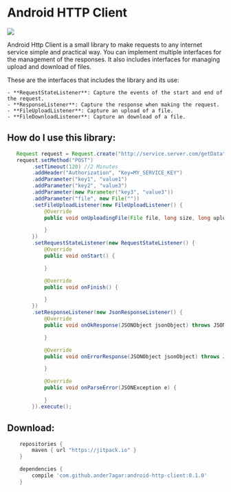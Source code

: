 Android HTTP Client
===================

[![](https://jitpack.io/v/ander7agar/android-http-client.svg)](https://jitpack.io/#ander7agar/android-http-client)

Android Http Client is a small library to make requests to any internet service simple and practical way.
You can implement multiple interfaces for the management of the responses. It also includes interfaces
for managing upload and download of files.

These are the interfaces that includes the library and its use:

    - **RequestStateListener**: Capture the events of the start and end of the request.
    - **ResponseListener**: Capture the response when making the request.
    - **FileUploadListener**: Capture an upload of a file.
    - **FileDownloadListener**: Capture an download of a file.

How do I use this library:
--------------------------

```java
   Request request = Request.create("http://service.server.com/getData");
   request.setMethod("POST")
        .setTimeout(120) //2 Minutes
        .addHeader("Authorization", "Key=MY_SERVICE_KEY")
        .addParameter("key1", "value1")
        .addParameter("key2", "value3")
        .addParameter(new Parameter("key3", "value3"))
        .addParameter("file", new File(""))
        .setFileUploadListener(new FileUploadListener() {
            @Override
            public void onUploadingFile(File file, long size, long uploaded) {

            }
        })
        .setRequestStateListener(new RequestStateListener() {
            @Override
            public void onStart() {

            }

            @Override
            public void onFinish() {

            }
        })
        .setResponseListener(new JsonResponseListener() {
            @Override
            public void onOkResponse(JSONObject jsonObject) throws JSONException {

            }

            @Override
            public void onErrorResponse(JSONObject jsonObject) throws JSONException {

            }

            @Override
            public void onParseError(JSONException e) {

            }
        }).execute();
 ```

Download:
---------------

```gradle
    repositories {
        maven { url "https://jitpack.io" }
    }

    dependencies {
        compile 'com.github.ander7agar:android-http-client:0.1.0'
    }
```